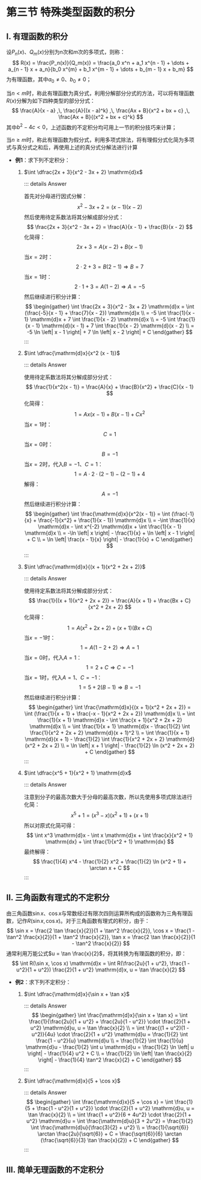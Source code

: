 # 第三节 特殊类型函数的积分

## I. 有理函数的积分

设$P_n(x)$、$Q_m(x)$分别为$n$次和$m$次的多项式，则称：
$$
R(x) = \frac{P_n(x)}{Q_m(x)} = \frac{a_0 x^n + a_1 x^{n - 1} + \dots + a_{n - 1} x + a_n}{b_0 x^{m} + b_1 x^{m - 1} + \dots + b_{m - 1} x + b_m}
$$
为有理函数，其中$a_0 \neq 0$、$b_0 \neq 0$；

当$n \lt m$时，称此有理函数为真分式，利用分解部分分式的方法，可以将有理函数$R(x)$分解为如下四种类型的部分分式：
$$
\frac{A}{x - a} ,\, \frac{A}{(x - a)^k} ,\, \frac{Ax + B}{x^2 + bx + c} ,\, \frac{Ax + B}{(x^2 + bx + c)^k}
$$
其中$b^2 - 4c \lt 0$，上述函数的不定积分均可用上一节的积分技巧来计算；

当$n \geq m$时，称此有理函数为假分式，利用多项式除法，将有理假分式化简为多项式与真分式之和后，再使用上述的真分式分解法进行计算

- **例1**：求下列不定积分：
    1. $\int \dfrac{2x + 3}{x^2 - 3x + 2} \mathrm{d}x$
    
        ::: details Answer
    
        首先对分母进行因式分解：
        $$
        x^2 - 3x + 2 = (x - 1)(x - 2)
        $$
        然后使用待定系数法将其分解成部分分式：
        $$
        \frac{2x + 3}{x^2 - 3x + 2} = \frac{A}{x - 1} + \frac{B}{x - 2}
        $$
        化简得：
        $$
        2x + 3 = A(x - 2) + B(x - 1)
        $$
        当$x = 2$时：
        $$
        2 \cdot 2 + 3 = B(2 - 1) \Rightarrow B = 7
        $$
        当$x = 1$时：
        $$
        2 \cdot 1 + 3 = A(1 - 2) \Rightarrow A = -5
        $$
        然后继续进行积分计算：
        $$
        \begin{gather}
        \int \frac{2x + 3}{x^2 - 3x + 2} \mathrm{d}x
        = \int (\frac{-5}{x - 1} + \frac{7}{x - 2}) \mathrm{d}x \\
        = -5 \int \frac{1}{x - 1} \mathrm{d}x + 7 \int \frac{1}{x - 2} \mathrm{d}x \\
        = -5 \int \frac{1}{x - 1} \mathrm{d}(x - 1) + 7 \int \frac{1}{x - 2} \mathrm{d}(x - 2) \\
        = -5 \ln \left| x - 1 \right| + 7 \ln \left| x - 2 \right| + C
        \end{gather}
        $$
        :::
    
    2. $\int \dfrac{\mathrm{d}x}{x^2 (x - 1)}$
    
        ::: details Answer
    
        使用待定系数法将其分解成部分分式：
        $$
        \frac{1}{x^2(x - 1)} = \frac{A}{x} + \frac{B}{x^2} + \frac{C}{x - 1}
        $$
        化简得：
        $$
        1 = Ax(x - 1) + B(x - 1) + Cx^2
        $$
        当$x = 1$时：
        $$
        C = 1
        $$
        当$x = 0$时：
        $$
        B = -1
        $$
        当$x = 2$时，代入$B = -1$、$C = 1$：
        $$
        1 = A \cdot 2 \cdot (2 - 1) - (2 - 1) + 4
        $$
        解得：
        $$
        A = -1
        $$
        然后继续进行积分计算：
        $$
        \begin{gather}
        \int \frac{\mathrm{d}x}{x^2(x - 1)}
        = \int (\frac{-1}{x} + \frac{-1}{x^2} + \frac{1}{x - 1}) \mathrm{d}x \\
        = -\int \frac{1}{x} \mathrm{d}x - \int x^{-2} \mathrm{d}x + \int \frac{1}{x - 1} \mathrm{d}x \\
        = -\ln \left| x \right| - \frac{1}{x} + \ln \left| x - 1 \right| + C \\
        = \ln \left| \frac{x - 1}{x} \right| - \frac{1}{x} + C
        \end{gather}
        $$
        :::
    
    3. $\int \dfrac{\mathrm{d}x}{(x + 1)(x^2 + 2x + 2)}$
    
        ::: details Answer
    
        使用待定系数法将其分解成部分分式：
        $$
        \frac{1}{(x + 1)(x^2 + 2x + 2)} = \frac{A}{x + 1} + \frac{Bx + C}{x^2 + 2x + 2}
        $$
        化简得：
        $$
        1 = A(x^2 + 2x + 2) + (x + 1)(Bx + C)
        $$
        当$x = -1$时：
        $$
        1 = A(1 - 2 + 2) \Rightarrow A = 1
        $$
        当$x = 0$时，代入$A = 1$：
        $$
        1 = 2 + C \Rightarrow C = -1
        $$
        当$x = 1$时，代入$A = 1$、$C = -1$：
        $$
        1 = 5 + 2(B - 1) \Rightarrow B = -1
        $$
        然后继续进行积分计算：
        $$
        \begin{gather}
        \int \frac{\mathrm{d}x}{(x + 1)(x^2 + 2x + 2)}
        = \int (\frac{1}{x + 1} + \frac{-x - 1}{x^2 + 2x + 2}) \mathrm{d}x \\
        = \int \frac{1}{x + 1} \mathrm{d}x - \int \frac{x + 1}{x^2 + 2x + 2} \mathrm{d}x \\
        = \int \frac{1}{x + 1} \mathrm{d}x - \frac{1}{2} \int \frac{1}{x^2 + 2x + 2} \mathrm{d}(x + 1)^2 \\
        = \int \frac{1}{x + 1} \mathrm{d}(x + 1) - \frac{1}{2} \int \frac{1}{x^2 + 2x + 2} \mathrm{d}(x^2 + 2x + 2) \\
        = \ln \left| x + 1 \right| - \frac{1}{2} \ln (x^2 + 2x + 2) + C
        \end{gather}
        $$
        :::
    
    4. $\int \dfrac{x^5 + 1}{x^2 + 1} \mathrm{d}x$
    
        ::: details Answer
    
        注意到分子的最高次数大于分母的最高次数，所以先使用多项式除法进行化简：
        $$
        x^5 + 1 = (x^3 - x)(x^2 + 1) + (x + 1)
        $$
        所以对原式化简可得：
        $$
        \int x^3 \mathrm{d}x - \int x \mathrm{d}x + \int \frac{x}{x^2 + 1} \mathrm{dx} + \int \frac{1}{x^2 + 1} \mathrm{dx}
        $$
        最终解得：
        $$
        \frac{1}{4} x^4 - \frac{1}{2} x^2 + \frac{1}{2} \ln (x^2 + 1) + \arctan x + C
        $$
        :::

## II. 三角函数有理式的不定积分

由三角函数$\sin x$、$\cos x$与常数经过有限次四则运算所构成的函数称为三角有理函数，记作$R(\sin x, \cos x)$。对于三角函数有理式的积分，由于：
$$
\sin x = \frac{2 \tan \frac{x}{2}}{1 + \tan^2 \frac{x}{2}},
\cos x = \frac{1 - \tan^2 \frac{x}{2}}{1 + \tan^2 \frac{x}{2}},
\tan x = \frac{2 \tan \frac{x}{2}}{1 - \tan^2 \frac{x}{2}}
$$
通常利用万能公式$u = \tan \frac{x}{2}$，将其转换为有理函数的积分，即：
$$
\int R(\sin x, \cos x) \mathrm{d}x = \int R(\frac{2u}{1 + u^2}, \frac{1 - u^2}{1 + u^2}) \frac{2}{1 + u^2} \mathrm{d}x, u = \tan \frac{x}{2}
$$

- **例2**：求下列不定积分：

    1. $\int \dfrac{\mathrm{d}x}{\sin x + \tan x}$

        ::: details Answer
        $$
        \begin{gather}
        \int \frac{\mathrm{d}x}{\sin x + \tan x}
        = \int \frac{1}{\frac{2u}{1 + u^2} + \frac{2u}{1 - u^2}} \cdot \frac{2}{1 + u^2} \mathrm{d}u, u = \tan \frac{x}{2} \\
        = \int \frac{(1 + u^2)(1 - u^2)}{4u} \cdot \frac{2}{1 + u^2} \mathrm{d}u
        = \frac{1}{2} \int \frac{1 - u^2}{u} \mathrm{d}u \\
        = \frac{1}{2} \int \frac{1}{u} \mathrm{d}u - \frac{1}{2} \int u \mathrm{d}u
        = \frac{1}{2} \ln \left| u \right| - \frac{1}{4} u^2 + C \\
        = \frac{1}{2} \ln \left| \tan \frac{x}{2} \right| - \frac{1}{4} \tan^2 \frac{x}{2} + C
        \end{gather}
        $$
        :::

    2. $\int \dfrac{\mathrm{d}x}{5 + \cos x}$

        ::: details Answer
        $$
        \begin{gather}
        \int \frac{\mathrm{d}x}{5 + \cos x}
        = \int \frac{1}{5 + \frac{1 - u^2}{1 + u^2}} \cdot \frac{2}{1 + u^2} \mathrm{d}u, u = \tan \frac{x}{2} \\
        = \int \frac{1 + u^2}{6 + 4u^2} \cdot \frac{2}{1 + u^2} \mathrm{d}u
        = \int \frac{\mathrm{d}u}{3 + 2u^2} 
        = \frac{1}{2} \int \frac{\mathrm{d}u}{\frac{3}{2} + u^2} \\
        = \frac{1}{\sqrt{6}} \arctan \frac{2u}{\sqrt{6}} + C
        = \frac{\sqrt{6}}{6} \arctan (\frac{\sqrt{6}}{3} \tan \frac{x}{2}) + C
        \end{gather}
        $$
        :::

## III. 简单无理函数的不定积分
